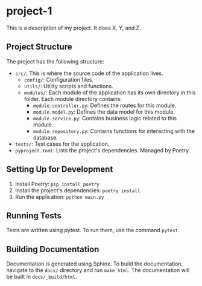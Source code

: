 # project-1

This is a description of my project. It does X, Y, and Z.

## Project Structure

The project has the following structure:

- `src/`: This is where the source code of the application lives.
    - `config/`: Configuration files.
    - `utils/`: Utility scripts and functions.
    - `modules/`: Each module of the application has its own directory in this folder. Each module directory contains:
        - `module.controller.py`: Defines the routes for this module.
        - `module.model.py`: Defines the data model for this module.
        - `module.service.py`: Contains business logic related to this module.
        - `module.repository.py`: Contains functions for interacting with the database.
- `tests/`: Test cases for the application.
- `pyproject.toml`: Lists the project's dependencies. Managed by Poetry.

## Setting Up for Development

1. Install Poetry: `pip install poetry`
2. Install the project's dependencies: `poetry install`
3. Run the application: `python main.py`

## Running Tests

Tests are written using pytest. To run them, use the command `pytest`.

## Building Documentation

Documentation is generated using Sphinx. To build the documentation, navigate to the `docs/` directory and run `make html`. The documentation will be built in `docs/_build/html`.
